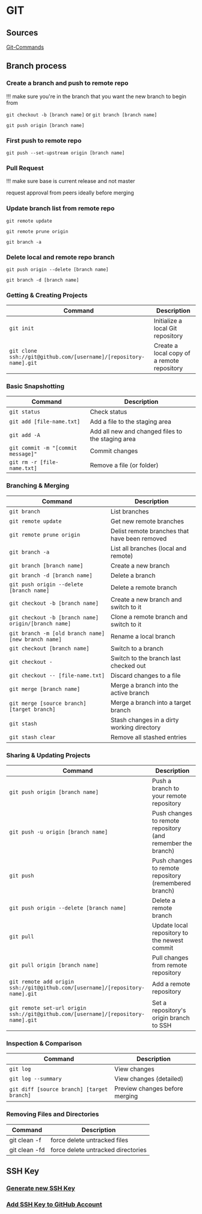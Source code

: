 # GIT

## Sources

[Git-Commands](https://github.com/joshnh/Git-Commands)

## Branch process

### Create a branch and push to remote repo

!!! make sure you're in the branch that you want the new branch to begin from

`git checkout -b [branch name]` or `git branch [branch name]`

`git push origin [branch name]`

### First push to remote repo

`git push --set-upstream origin [branch name]`

### Pull Request

!!! make sure base is current release and not master

request approval from peers ideally before merging

### Update branch list from remote repo

`git remote update`

`git remote prune origin`

`git branch -a`

### Delete local and remote repo branch

`git push origin --delete [branch name]`

`git branch -d [branch name]`

### Getting & Creating Projects

| Command                                                           | Description                                |
| ----------------------------------------------------------------- | ------------------------------------------ |
| `git init`                                                        | Initialize a local Git repository          |
| `git clone ssh://git@github.com/[username]/[repository-name].git` | Create a local copy of a remote repository |

### Basic Snapshotting

| Command                            | Description                                       |
| ---------------------------------- | ------------------------------------------------- |
| `git status`                       | Check status                                      |
| `git add [file-name.txt]`          | Add a file to the staging area                    |
| `git add -A`                       | Add all new and changed files to the staging area |
| `git commit -m "[commit message]"` | Commit changes                                    |
| `git rm -r [file-name.txt]`        | Remove a file (or folder)                         |

### Branching & Merging

| Command                                              | Description                                   |
| ---------------------------------------------------- | --------------------------------------------- |
| `git branch`                                         | List branches                                 |
| `git remote update`                                  | Get new remote branches                       |
| `git remote prune origin`                            | Delist remote branches that have been removed |
| `git branch -a`                                      | List all branches (local and remote)          |
| `git branch [branch name]`                           | Create a new branch                           |
| `git branch -d [branch name]`                        | Delete a branch                               |
| `git push origin --delete [branch name]`             | Delete a remote branch                        |
| `git checkout -b [branch name]`                      | Create a new branch and switch to it          |
| `git checkout -b [branch name] origin/[branch name]` | Clone a remote branch and switch to it        |
| `git branch -m [old branch name] [new branch name]`  | Rename a local branch                         |
| `git checkout [branch name]`                         | Switch to a branch                            |
| `git checkout -`                                     | Switch to the branch last checked out         |
| `git checkout -- [file-name.txt]`                    | Discard changes to a file                     |
| `git merge [branch name]`                            | Merge a branch into the active branch         |
| `git merge [source branch] [target branch]`          | Merge a branch into a target branch           |
| `git stash`                                          | Stash changes in a dirty working directory    |
| `git stash clear`                                    | Remove all stashed entries                    |

### Sharing & Updating Projects

| Command                                                                           | Description                                                 |
| --------------------------------------------------------------------------------- | ----------------------------------------------------------- |
| `git push origin [branch name]`                                                   | Push a branch to your remote repository                     |
| `git push -u origin [branch name]`                                                | Push changes to remote repository (and remember the branch) |
| `git push`                                                                        | Push changes to remote repository (remembered branch)       |
| `git push origin --delete [branch name]`                                          | Delete a remote branch                                      |
| `git pull`                                                                        | Update local repository to the newest commit                |
| `git pull origin [branch name]`                                                   | Pull changes from remote repository                         |
| `git remote add origin ssh://git@github.com/[username]/[repository-name].git`     | Add a remote repository                                     |
| `git remote set-url origin ssh://git@github.com/[username]/[repository-name].git` | Set a repository's origin branch to SSH                     |

### Inspection & Comparison

| Command                                    | Description                    |
| ------------------------------------------ | ------------------------------ |
| `git log`                                  | View changes                   |
| `git log --summary`                        | View changes (detailed)        |
| `git diff [source branch] [target branch]` | Preview changes before merging |

### Removing Files and Directories

| Command       | Description                        |
| ------------- | ---------------------------------- |
| git clean -f  | force delete untracked files       |
| git clean -fd | force delete untracked directories |

## SSH Key

### [Generate new SSH Key](https://help.github.com/en/articles/generating-a-new-ssh-key-and-adding-it-to-the-ssh-agent)

### [Add SSH Key to GitHub Account](https://help.github.com/en/articles/adding-a-new-ssh-key-to-your-github-account)

